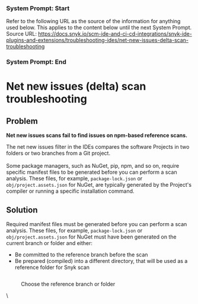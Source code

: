 ### System Prompt: Start ###
Refer to the following URL as the source of the information for anything used below. This applies to the content below until the next System Prompt.
Source URL: https://docs.snyk.io/scm-ide-and-ci-cd-integrations/snyk-ide-plugins-and-extensions/troubleshooting-ides/net-new-issues-delta-scan-troubleshooting
### System Prompt: End ###

# Net new issues (delta) scan troubleshooting

## Problem&#x20;

**Net new issues scans fail to find issues on npm-based reference scans.**

The net new issues filter in the IDEs compares the software Projects in two folders or two branches from a Git project.\
\
Some package managers, such as NuGet, pip, npm, and so on, require specific manifest files to be generated before you can perform a scan analysis. These files, for example, `package-lock.json` or `obj/project.assets.json` for NuGet, are typically generated by the Project's compiler or running a specific installation command.

## Solution

Required manifest files must be generated before you can perform a scan analysis. These files, for example, `package-lock.json` or `obj/project.assets.json` for NuGet must have been generated on the current branch or folder and either:

* Be committed to the reference branch before the scan
* Be prepared (compiled) into a different directory, that will be used as a reference folder for Snyk scan

<figure><img src="../../../.gitbook/assets/image (695).png" alt=""><figcaption><p>Choose the reference branch or folder</p></figcaption></figure>

\
